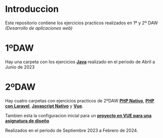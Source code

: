 # Introduccion 

Este repositorio contiene los ejercicios practicos realizados en 1º y 2º DAW *(Desarrollo de aplicaciones web)*

# 1ºDAW

Hay una carpeta con los ejercicios **[Java](Java/readme.md)** realizado en el periodo de Abril a Junio de 2023

# 2ºDAW

Hay cuatro carpetas con ejercicios practicos de 2ºDAW **[PHP Nativo](PHP%20Nativo/readme.md)**, **[PHP con Laravel](Laravel/readme.md)**, **[Javascript Nativo](Javascript%20Nativo/readme.md)** y **[Vue](Vue/readme.md)**.

Tambien esta  la configuracion inicial para un **[proyecto en VUE para una asignatura de diseño](Dor/README.md)**

Realizados en el periodo de Septiembre 2023 a Febrero de 2024. 
